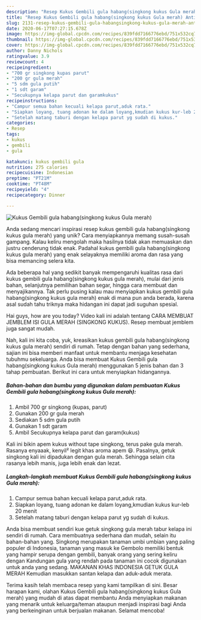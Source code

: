 ```yaml
---
description: "Resep Kukus Gembili gula habang(singkong kukus Gula merah) Anti Gagal"
title: "Resep Kukus Gembili gula habang(singkong kukus Gula merah) Anti Gagal"
slug: 2131-resep-kukus-gembili-gula-habangsingkong-kukus-gula-merah-anti-gagal
date: 2020-06-17T07:27:15.678Z
image: https://img-global.cpcdn.com/recipes/839fdd7166776ebd/751x532cq70/kukus-gembili-gula-habangsingkong-kukus-gula-merah-foto-resep-utama.jpg
thumbnail: https://img-global.cpcdn.com/recipes/839fdd7166776ebd/751x532cq70/kukus-gembili-gula-habangsingkong-kukus-gula-merah-foto-resep-utama.jpg
cover: https://img-global.cpcdn.com/recipes/839fdd7166776ebd/751x532cq70/kukus-gembili-gula-habangsingkong-kukus-gula-merah-foto-resep-utama.jpg
author: Danny Nichols
ratingvalue: 3.9
reviewcount: 4
recipeingredient:
- "700 gr singkong kupas parut"
- "200 gr gula merah"
- "5 sdm gula putih"
- "1 sdt garam"
- "Secukupnya kelapa parut dan garamkukus"
recipeinstructions:
- "Campur semua bahan kecuali kelapa parut,aduk rata."
- "Siapkan loyang, tuang adonan ke dalam loyang,kmudian kukus kur-leb 20 menit"
- "Setelah matang taburi dengan kelapa parut yg sudah di kukus."
categories:
- Resep
tags:
- kukus
- gembili
- gula

katakunci: kukus gembili gula 
nutrition: 275 calories
recipecuisine: Indonesian
preptime: "PT21M"
cooktime: "PT48M"
recipeyield: "4"
recipecategory: Dinner

---
```



![Kukus Gembili gula habang(singkong kukus Gula merah)](https://img-global.cpcdn.com/recipes/839fdd7166776ebd/751x532cq70/kukus-gembili-gula-habangsingkong-kukus-gula-merah-foto-resep-utama.jpg)

Anda sedang mencari inspirasi resep kukus gembili gula habang(singkong kukus gula merah) yang unik? Cara menyiapkannya memang susah-susah gampang. Kalau keliru mengolah maka hasilnya tidak akan memuaskan dan justru cenderung tidak enak. Padahal kukus gembili gula habang(singkong kukus gula merah) yang enak selayaknya memiliki aroma dan rasa yang bisa memancing selera kita.

Ada beberapa hal yang sedikit banyak mempengaruhi kualitas rasa dari kukus gembili gula habang(singkong kukus gula merah), mulai dari jenis bahan, selanjutnya pemilihan bahan segar, hingga cara membuat dan menyajikannya. Tak perlu pusing kalau mau menyiapkan kukus gembili gula habang(singkong kukus gula merah) enak di mana pun anda berada, karena asal sudah tahu triknya maka hidangan ini dapat jadi suguhan spesial.

Hai guys, how are you today? Video kali ini adalah tentang CARA MEMBUAT JEMBLEM ISI GULA MERAH (SINGKONG KUKUS). Resep membuat jemblem juga sangat mudah.


Nah, kali ini kita coba, yuk, kreasikan kukus gembili gula habang(singkong kukus gula merah) sendiri di rumah. Tetap dengan bahan yang sederhana, sajian ini bisa memberi manfaat untuk membantu menjaga kesehatan tubuhmu sekeluarga. Anda bisa membuat Kukus Gembili gula habang(singkong kukus Gula merah) menggunakan 5 jenis bahan dan 3 tahap pembuatan. Berikut ini cara untuk menyiapkan hidangannya.

<!--inarticleads1-->

##### Bahan-bahan dan bumbu yang digunakan dalam pembuatan Kukus Gembili gula habang(singkong kukus Gula merah):

1. Ambil 700 gr singkong (kupas, parut)
1. Gunakan 200 gr gula merah
1. Sediakan 5 sdm gula putih
1. Gunakan 1 sdt garam
1. Ambil Secukupnya kelapa parut dan garam(kukus)


Kali ini bikin apem kukus without tape singkong, terus pake gula merah. Rasanya enyaaak, kenyil² legit khas aroma apem 😆. Pasalnya, getuk singkong kali ini dipadukan dengan gula merah. Sehingga selain cita rasanya lebih manis, juga lebih enak dan lezat. 

<!--inarticleads2-->

##### Langkah-langkah membuat Kukus Gembili gula habang(singkong kukus Gula merah):

1. Campur semua bahan kecuali kelapa parut,aduk rata.
1. Siapkan loyang, tuang adonan ke dalam loyang,kmudian kukus kur-leb 20 menit
1. Setelah matang taburi dengan kelapa parut yg sudah di kukus.


Anda bisa membuat sendiri kue getuk singkong gula merah tabur kelapa ini sendiri di rumah. Cara membuatnya sederhana dan mudah, selain itu bahan-bahan yang. Singkong merupakan tanaman umbi umbian yang paling populer di Indonesia, tanaman yang masuk ke Gembolo memiliki bentuk yang hampir serupa dengan gembili, banyak orang yang sering keliru dengan Kandungan gula yang rendah pada tanaman ini cocok digunakan untuk anda yang sedang. MAKANAN KHAS INDONESIA GETUK GULA MERAH Kemudian masukkan santan kelapa dan aduk-aduk merata. 

Terima kasih telah membaca resep yang kami tampilkan di sini. Besar harapan kami, olahan Kukus Gembili gula habang(singkong kukus Gula merah) yang mudah di atas dapat membantu Anda menyiapkan makanan yang menarik untuk keluarga/teman ataupun menjadi inspirasi bagi Anda yang berkeinginan untuk berjualan makanan. Selamat mencoba!
